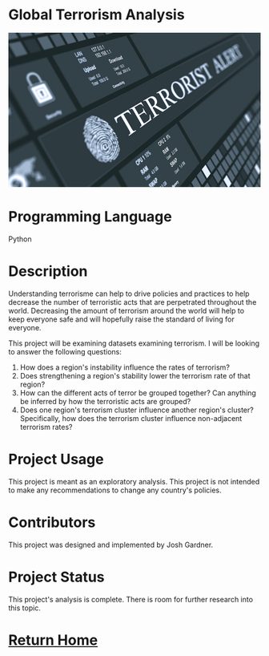 # Global Terrorism Analysis
![terrorism](terrorism.jpg)

# Programming Language

Python

# Description

Understanding terrorisme can help to drive policies and practices to help decrease the number of terroristic acts that are perpetrated throughout the world. Decreasing the amount of terrorism around the world will help to keep everyone safe and will hopefully raise the standard of living for everyone.

This project will be examining datasets examining terrorism. I will be looking to answer the following questions:

1. How does a region's instability influence the rates of terrorism?
2. Does strengthening a region's stability lower the terrorism rate of that region?
3. How can the different acts of terror be grouped together? Can anything be inferred by how the terroristic acts are grouped?
4. Does one region's terrorism cluster influence another region's cluster? Specifically, how does the terrorism cluster influence non-adjacent terrorism rates?

# Project Usage

This project is meant as an exploratory analysis. This project is not intended to make any recommendations to change any country's policies.

# Contributors

This project was designed and implemented by Josh Gardner.

# Project Status

This project's analysis is complete. There is room for further research into this topic.

# [Return Home](https://yasa-mufasa.github.io/Josh-Gardner.github.io/)

